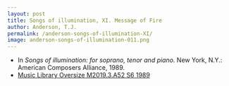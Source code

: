 ```yaml
---
layout: post
title: Songs of illumination, XI. Message of Fire
author: Anderson, T.J.
permalink: /anderson-songs-of-illumination-XI/
image: anderson-songs-of-illumination-011.png
---
```


- In *Songs of illumination: for soprano, tenor and piano.* New York, N.Y.: American Composers Alliance, 1989.
- <a href="https://tufts-primo.hosted.exlibrisgroup.com/permalink/f/14dinuo/01TUN_ALMA21102270180003851" target="_blank">Music Library Oversize M2019.3.A52 S6 1989</a>
